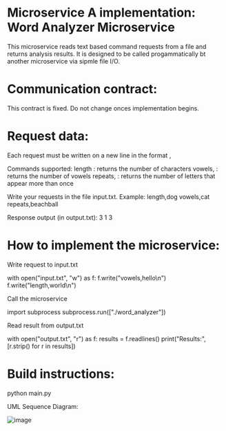 # Microservice A implementation: Word Analyzer Microservice
This microservice reads text based command requests from a file and returns analysis results. It is designed to be called progammatically bt another microservice via sipmle file I/O.

# Communication contract: 
This contract is fixed. Do not change onces implementation begins.

# Request data: 
Each request must be written on a new line in the format 
<command>,<word>

Commands supported:
length<word> : returns the number of characters
vowels,<word> : returns the number of vowels
repeats,<word> : returns the number of letters that appear more than once

Write your requests in the file input.txt. Example:
length,dog
vowels,cat
repeats,beachball

Response output (in output.txt):
3
1
3

# How to implement the microservice:
Write request to input.txt

with open("input.txt", "w") as f:
    f.write("vowels,hello\n")
    f.write("length,world\n")

Call the microservice 

import subprocess
subprocess.run(["./word_analyzer"])

Read result from output.txt

with open("output.txt", "r") as f:
    results = f.readlines()
    print("Results:", [r.strip() for r in results])

# Build instructions:
python main.py

UML Sequence Diagram:

![image](https://github.com/user-attachments/assets/1b9423ab-ce16-49ff-a939-a1e5d110681a)
